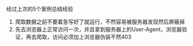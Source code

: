 

经过上次的5个案例总结经验



1.  爬取数据之前不要着急写好了就运行，不然容易被服务器发现然后屏蔽掉
2. 先去浏览器上正常访问一次，并且拿到服务器上的User-Agent，浏览器验证，再去爬取，访问必须加上浏览器伪装不然403